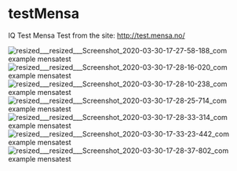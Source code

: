 # testMensa
IQ Test Mensa
Test from the site: http://test.mensa.no/

![resized___resized___Screenshot_2020-03-30-17-27-58-188_com example mensatest](https://user-images.githubusercontent.com/42519654/77938941-48512000-72d8-11ea-8d58-24d2a3fcaaff.jpg)
![resized___resized___Screenshot_2020-03-30-17-28-16-020_com example mensatest](https://user-images.githubusercontent.com/42519654/77938946-49824d00-72d8-11ea-948d-86223207d6f5.jpg)
![resized___resized___Screenshot_2020-03-30-17-28-10-238_com example mensatest](https://user-images.githubusercontent.com/42519654/77938945-49824d00-72d8-11ea-9c4e-12d4d300d57d.jpg)
![resized___resized___Screenshot_2020-03-30-17-28-25-714_com example mensatest](https://user-images.githubusercontent.com/42519654/77938949-4ab37a00-72d8-11ea-99cd-783daada3baa.jpg)
![resized___resized___Screenshot_2020-03-30-17-28-33-314_com example mensatest](https://user-images.githubusercontent.com/42519654/77938951-4b4c1080-72d8-11ea-9a0a-cfa5a894522e.jpg)
![resized___resized___Screenshot_2020-03-30-17-33-23-442_com example mensatest](https://user-images.githubusercontent.com/42519654/77938958-4be4a700-72d8-11ea-9df2-1f15bc2090f8.jpg)
![resized___resized___Screenshot_2020-03-30-17-28-37-802_com example mensatest](https://user-images.githubusercontent.com/42519654/77938955-4b4c1080-72d8-11ea-8797-e7327b5f6e35.jpg)


